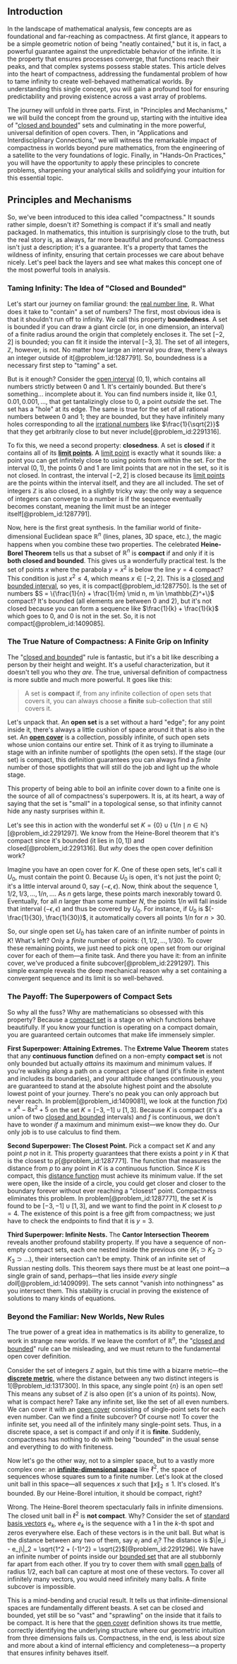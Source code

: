 ## Introduction
In the landscape of mathematical analysis, few concepts are as foundational and far-reaching as compactness. At first glance, it appears to be a simple geometric notion of being "neatly contained," but it is, in fact, a powerful guarantee against the unpredictable behavior of the infinite. It is the property that ensures processes converge, that functions reach their peaks, and that complex systems possess stable states. This article delves into the heart of compactness, addressing the fundamental problem of how to tame infinity to create well-behaved mathematical worlds. By understanding this single concept, you will gain a profound tool for ensuring predictability and proving existence across a vast array of problems.

The journey will unfold in three parts. First, in "Principles and Mechanisms," we will build the concept from the ground up, starting with the intuitive idea of "[closed and bounded](@article_id:140304)" sets and culminating in the more powerful, universal definition of open covers. Then, in "Applications and Interdisciplinary Connections," we will witness the remarkable impact of compactness in worlds beyond pure mathematics, from the engineering of a satellite to the very foundations of logic. Finally, in "Hands-On Practices," you will have the opportunity to apply these principles to concrete problems, sharpening your analytical skills and solidifying your intuition for this essential topic.

## Principles and Mechanisms

So, we've been introduced to this idea called "compactness." It sounds rather simple, doesn't it? Something is compact if it's small and neatly packaged. In mathematics, this intuition is surprisingly close to the truth, but the real story is, as always, far more beautiful and profound. Compactness isn't just a description; it's a guarantee. It's a property that tames the wildness of infinity, ensuring that certain processes we care about behave nicely. Let's peel back the layers and see what makes this concept one of the most powerful tools in analysis.

### Taming Infinity: The Idea of "Closed and Bounded"

Let's start our journey on familiar ground: the [real number line](@article_id:146792), $\mathbb{R}$. What does it take to "contain" a set of numbers? The first, most obvious idea is that it shouldn't run off to infinity. We call this property **boundedness**. A set is bounded if you can draw a giant circle (or, in one dimension, an interval) of a finite radius around the origin that completely encloses it. The set $[-2, 2]$ is bounded; you can fit it inside the interval $[-3, 3]$. The set of all integers, $\mathbb{Z}$, however, is not. No matter how large an interval you draw, there's always an integer outside of it[@problem_id:1287791]. So, boundedness is a necessary first step to "taming" a set.

But is it enough? Consider the [open interval](@article_id:143535) $(0, 1)$, which contains all numbers strictly between $0$ and $1$. It's certainly bounded. But there's something... incomplete about it. You can find numbers inside it, like $0.1, 0.01, 0.001, \dots$, that get tantalizingly close to $0$, a point *outside* the set. The set has a "hole" at its edge. The same is true for the set of all rational numbers between $0$ and $1$; they are bounded, but they have infinitely many holes corresponding to all the [irrational numbers](@article_id:157826) like $\frac{1}{\sqrt{2}}$ that they get arbitrarily close to but never include[@problem_id:2291316].

To fix this, we need a second property: **closedness**. A set is **closed** if it contains all of its **[limit points](@article_id:140414)**. A [limit point](@article_id:135778) is exactly what it sounds like: a point you can get infinitely close to using points from within the set. For the interval $(0, 1)$, the points $0$ and $1$ are limit points that are not in the set, so it is not closed. In contrast, the interval $[-2, 2]$ is closed because its [limit points](@article_id:140414) are the points within the interval itself, and they are all included. The set of integers $\mathbb{Z}$ is also closed, in a slightly tricky way: the only way a sequence of integers can converge to a number is if the sequence eventually becomes constant, meaning the limit must be an integer itself[@problem_id:1287791].

Now, here is the first great synthesis. In the familiar world of finite-dimensional Euclidean space $\mathbb{R}^n$ (lines, planes, 3D space, etc.), the magic happens when you combine these two properties. The celebrated **Heine-Borel Theorem** tells us that a subset of $\mathbb{R}^n$ is **compact** if and only if it is **both closed and bounded**. This gives us a wonderfully practical test. Is the set of points $x$ where the parabola $y = x^2$ is below the line $y=4$ compact? This condition is just $x^2 \le 4$, which means $x \in [-2, 2]$. This is a [closed and bounded interval](@article_id:135980), so yes, it is compact[@problem_id:1287750]. Is the set of numbers $S = \{\frac{1}{n} + \frac{1}{m} \mid n, m \in \mathbb{Z}^+\}$ compact? It's bounded (all elements are between $0$ and $2$), but it's not closed because you can form a sequence like $\frac{1}{k} + \frac{1}{k}$ which goes to $0$, and $0$ is not in the set. So, it is not compact[@problem_id:1409085].

### The True Nature of Compactness: A Finite Grip on Infinity

The "[closed and bounded](@article_id:140304)" rule is fantastic, but it's a bit like describing a person by their height and weight. It's a useful characterization, but it doesn't tell you who they *are*. The true, universal definition of compactness is more subtle and much more powerful. It goes like this:

> A set is **compact** if, from any infinite collection of open sets that covers it, you can always choose a **finite** sub-collection that still covers it.

Let's unpack that. An **open set** is a set without a hard "edge"; for any point inside it, there's always a little cushion of space around it that is also in the set. An **[open cover](@article_id:139526)** is a collection, possibly infinite, of such open sets whose union contains our entire set. Think of it as trying to illuminate a stage with an infinite number of spotlights (the open sets). If the stage (our set) is compact, this definition guarantees you can always find a *finite* number of those spotlights that will still do the job and light up the whole stage.

This property of being able to boil an infinite cover down to a finite one is the source of all of compactness's superpowers. It is, at its heart, a way of saying that the set is "small" in a topological sense, so that infinity cannot hide any nasty surprises within it.

Let's see this in action with the wonderful set $K = \{0\} \cup \{1/n \mid n \in \mathbb{N}\}$[@problem_id:2291297]. We know from the Heine-Borel theorem that it's compact since it's bounded (it lies in $[0,1]$) and closed[@problem_id:2291316]. But *why* does the open cover definition work?

Imagine you have an open cover for $K$. One of these open sets, let's call it $U_0$, must contain the point $0$. Because $U_0$ is open, it's not just the point $0$; it's a little interval around $0$, say $(-\epsilon, \epsilon)$. Now, think about the sequence $1, 1/2, 1/3, \dots, 1/n, \dots$. As $n$ gets large, these points march inexorably toward $0$. Eventually, for all $n$ larger than some number $N$, the points $1/n$ will fall inside that interval $(-\epsilon, \epsilon)$ and thus be covered by $U_0$. For instance, if $U_0$ is $(-\frac{1}{30}, \frac{1}{30})$, it automatically covers all points $1/n$ for $n > 30$.

So, our single open set $U_0$ has taken care of an infinite number of points in $K$! What's left? Only a *finite* number of points: $\{1, 1/2, \dots, 1/30\}$. To cover these remaining points, we just need to pick one open set from our original cover for each of them—a finite task. And there you have it: from an infinite cover, we've produced a finite subcover[@problem_id:2291297]. This simple example reveals the deep mechanical reason why a set containing a convergent sequence and its limit is so well-behaved.

### The Payoff: The Superpowers of Compact Sets

So why all the fuss? Why are mathematicians so obsessed with this property? Because a [compact set](@article_id:136463) is a stage on which functions behave beautifully. If you know your function is operating on a compact domain, you are guaranteed certain outcomes that make life immensely simpler.

**First Superpower: Attaining Extremes.** The **Extreme Value Theorem** states that any **continuous function** defined on a non-empty **compact set** is not only bounded but actually *attains* its maximum and minimum values. If you're walking along a path on a compact piece of land (it's finite in extent and includes its boundaries), and your altitude changes continuously, you are guaranteed to stand at the absolute highest point and the absolute lowest point of your journey. There's no peak you can only approach but never reach. In problem[@problem_id:1409081], we look at the function $f(x) = x^4 - 8x^2 + 5$ on the set $K = [-3, -1] \cup [1, 3]$. Because $K$ is compact (it's a union of two [closed and bounded](@article_id:140304) intervals) and $f$ is continuous, we don't have to wonder *if* a maximum and minimum exist—we know they do. Our only job is to use calculus to find them.

**Second Superpower: The Closest Point.** Pick a compact set $K$ and any point $p$ not in it. This property guarantees that there exists a point $y$ in $K$ that is the closest to $p$[@problem_id:1287771]. The function that measures the distance from $p$ to any point in $K$ is a continuous function. Since $K$ is compact, this [distance function](@article_id:136117) must achieve its minimum value. If the set were open, like the inside of a circle, you could get closer and closer to the boundary forever without ever reaching a "closest" point. Compactness eliminates this problem. In problem[@problem_id:1287771], the set $K$ is found to be $[-3,-1]\cup[1,3]$, and we want to find the point in $K$ closest to $p=4$. The existence of this point is a free gift from compactness; we just have to check the endpoints to find that it is $y=3$.

**Third Superpower: Infinite Nests.** The **Cantor Intersection Theorem** reveals another profound stability property. If you have a sequence of non-empty compact sets, each one nested inside the previous one ($K_1 \supset K_2 \supset K_3 \supset \dots$), their intersection can't be empty. Think of an infinite set of Russian nesting dolls. This theorem says there must be at least one point—a single grain of sand, perhaps—that lies inside *every single doll*[@problem_id:1409099]. The sets cannot "vanish into nothingness" as you intersect them. This stability is crucial in proving the existence of solutions to many kinds of equations.

### Beyond the Familiar: New Worlds, New Rules

The true power of a great idea in mathematics is its ability to generalize, to work in strange new worlds. If we leave the comfort of $\mathbb{R}^n$, the "[closed and bounded](@article_id:140304)" rule can be misleading, and we must return to the fundamental open cover definition.

Consider the set of integers $\mathbb{Z}$ again, but this time with a bizarre metric—the **[discrete metric](@article_id:154164)**, where the distance between any two distinct integers is $1$[@problem_id:1317300]. In this space, any single point $\{n\}$ is an open set! This means any subset of $\mathbb{Z}$ is also open (it's a union of its points). Now, what is compact here? Take any infinite set, like the set of all even numbers. We can cover it with an [open cover](@article_id:139526) consisting of single-point sets for each even number. Can we find a finite subcover? Of course not! To cover the infinite set, you need all of the infinitely many single-point sets. Thus, in a discrete space, a set is compact if and only if it is **finite**. Suddenly, compactness has nothing to do with being "bounded" in the usual sense and everything to do with finiteness.

Now let's go the other way, not to a simpler space, but to a vastly more complex one: an **[infinite-dimensional space](@article_id:138297)** like $\ell^2$, the space of sequences whose squares sum to a finite number. Let's look at the closed unit ball in this space—all sequences $x$ such that $\|x\|_2 \le 1$. It's closed. It's bounded. By our Heine-Borel intuition, it should be compact, right?

Wrong. The Heine-Borel theorem spectacularly fails in infinite dimensions. The closed unit ball in $\ell^2$ is **not compact**. Why? Consider the set of [standard basis vectors](@article_id:151923) $e_k$, where $e_k$ is the sequence with a $1$ in the $k$-th spot and zeros everywhere else. Each of these vectors is in the unit ball. But what is the distance between any two of them, say $e_i$ and $e_j$? The distance is $\|e_i - e_j\|_2 = \sqrt{1^2 + (-1)^2} = \sqrt{2}$[@problem_id:2291296]. We have an infinite number of points inside our [bounded set](@article_id:144882) that are all stubbornly far apart from each other. If you try to cover them with small [open balls](@article_id:143174) of radius $1/2$, each ball can capture at most one of these vectors. To cover all infinitely many vectors, you would need infinitely many balls. A finite subcover is impossible.

This is a mind-bending and crucial result. It tells us that infinite-dimensional spaces are fundamentally different beasts. A set can be closed and bounded, yet still be so "vast" and "sprawling" on the inside that it fails to be compact. It is here that the [open cover](@article_id:139526) definition shows its true mettle, correctly identifying the underlying structure where our geometric intuition from three dimensions fails us. Compactness, in the end, is less about size and more about a kind of internal efficiency and completeness—a property that ensures infinity behaves itself.